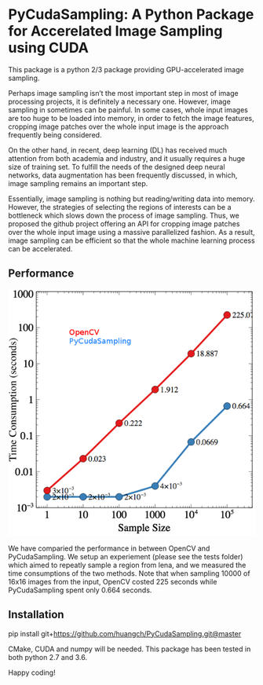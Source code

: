 # PyCudaSampling: A Python Package for Accerelated Image Sampling using CUDA

This package is a python 2/3 package providing GPU-accelerated image sampling.

Perhaps image sampling isn’t the most important step in most of image processing projects, it is definitely a necessary one. However, image sampling in sometimes can be painful. In some cases, whole input images are too huge to be loaded into memory, in order to fetch the image features, cropping image patches over the whole input image is the approach frequently being considered.

On the other hand, in recent, deep learning (DL) has received much attention from both academia and industry, and it usually requires a huge size of training set. To fulfill the needs of the designed deep neural networks, data augmentation has been frequently discussed, in which, image sampling remains an important step.

Essentially, image sampling is nothing but reading/writing data into memory. However, the strategies of selecting the regions of interests can be a bottleneck which slows down the process of image sampling. Thus, we proposed the github project offering an API for cropping image patches over the whole input image using a massive parallelized fashion. As a result, image sampling can be efficient so that the whole machine learning process can be accelerated.

## Performance 

![](performance_comparison.png "Performance Comparison")

We have comparied the performance in between OpenCV and PyCudaSampling. We setup an experiement (please see the tests folder) which aimed to repeatly sample a region from lena, and we measured the time consumptions of the two methods. Note that when sampling 10000 of 16x16 images from the input, OpenCV costed 225 seconds while PyCudaSampling spent only 0.664 seconds.

## Installation

pip install git+https://github.com/huangch/PyCudaSampling.git@master

CMake, CUDA and numpy will be needed. This package has been tested in both python 2.7 and 3.6.

Happy coding!

